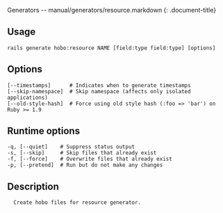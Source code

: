 Generators -- manual/generators/resource.markdown
{: .document-title}


## Usage

    

    rails generate hobo:resource NAME [field:type field:type] [options]


## Options

    

    [--timestamps]      # Indicates when to generate timestamps
    [--skip-namespace]  # Skip namespace (affects only isolated applications)
    [--old-style-hash]  # Force using old style hash (:foo => 'bar') on Ruby >= 1.9


## Runtime options

    

    -q, [--quiet]    # Suppress status output
    -s, [--skip]     # Skip files that already exist
    -f, [--force]    # Overwrite files that already exist
    -p, [--pretend]  # Run but do not make any changes


## Description

    

      Create hobo files for resource generator.
